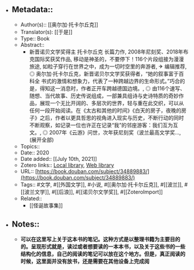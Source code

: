 - ## Metadata::
    - Author(s):: [[奥尔加·托卡尔丘克]]
    - Translator(s): [[于是]]
    - Type:: Book
    - Abstract::
        - 新晋诺贝文学奖得主 托卡尔丘克 长篇力作, 2008年尼刻奖、2018年布克国际奖获奖作品, 移动是神圣的，不要停下！116个片段组接为漫漫旅途, 如粒子穿行在世界之中，成为一切时空里的奔游者, ✈ 编辑推荐, ◎ 奥尔加·托卡尔丘克，新晋诺贝尔文学奖获得者，“她的叙事富于百科全 书式的激情和想象力，代表了一种跨越边界的生命形式。”巧合的是，得知这一消息时，作者正开车跨越德国边境。, ◎ 由116个速写、随想、当代故事、历史传说组成，一部兼具组诗与史诗特质的奇妙作品，展现一个无比开阔的、多层次的世界，轻与重在此交织，可以从任何一段开始阅读。在《太古和其他的时间》《白天的房子，夜晚的房子》之后，作者以更具哲思的视角进入现实与历史，不断行动的同时不断观察，如记录一位也许正在记录“我”的邻座游客：我们互为互文。, ◎ 2007年《云游》问世，次年获尼刻奖（波兰最高文学奖..., (展开全部)
    - Topics:: 
    - Date:: 2020
    - Date added:: [[July 10th, 2021]]
    - Zotero links:: [Local library](zotero://select/library/items/PSQVNTFH), [Web library](https://www.zotero.org/users/7147715/items/PSQVNTFH)
    - URL:: [https://book.douban.com/subject/34889883/](https://book.douban.com/subject/34889883/)
    - Tags:: #文学, #[[外国文学]], #小说, #[[奥尔加·托卡尔丘克]], #[[波兰]], #[[波兰文学]], #[[后浪]], #[[诺贝尔文学奖]], #[[ZoteroImport]]
    - Related::
        - [[怪诞故事集]]
- ## Notes::
    - **可以在这里写上关于这本书的笔记。这种方式是以整理书籍为主要目的的。呈现形式就是，读过或者想要读的一本本书，以及关于这些书的一些结构化的信息，自己的阅读的笔记可以放在这个地方。但是，真正阅读的时候，这里面并没有放书，还是需要在其他设备上完成阅**
